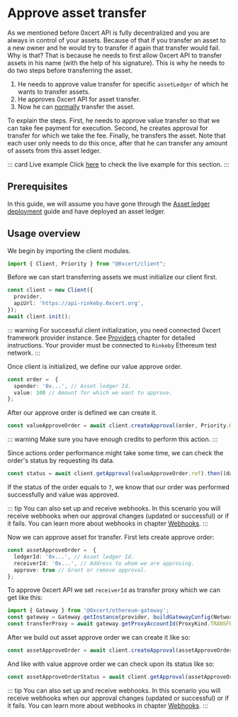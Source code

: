 # Approve asset transfer

As we mentioned before 0xcert API is fully decentralized and you are always in control of your assets. Because of that if you transfer an asset to a new owner and he would try to transfer if again that transfer would fail. Why is that? That is because he needs to first allow 0xcert API to transfer assets in his name (with the help of his signature). This is why he needs to do two steps before transferring the asset. 

1. He needs to approve value transfer for specific `assetLedger` of which he wants to transfer assets.
2. He approves 0xcert API for asset transfer.
3. Now he can [normally](transfer-asset.html) transfer the asset.

To explain the steps. First, he needs to approve value transfer so that we can take fee payment for execution. Second, he creates approval for transfer for which we take the fee. Finally, he transfers the asset. Note that each user only needs to do this once, after that he can transfer any amount of assets from this asset ledger. 

::: card Live example
Click [here](https://codesandbox.io/s/github/0xcert/api-example-approval?module=%2FREADME.md) to check the live example for this section.
:::

## Prerequisites

In this guide, we will assume you have gone through the [Asset ledger deployment](asset-ledger-deployment.html#asset-ledger-deployment) guide and have deployed an asset ledger.

## Usage overview

We begin by importing the client modules.

```ts
import { Client, Priority } from "@0xcert/client";
```

Before we can start transferring assets we must initialize our client first.

```ts
const client = new Client({
  provider,
  apiUrl: 'https://api-rinkeby.0xcert.org',
});
await client.init();
```
::: warning
For successful client initialization, you need connected 0xcert framework provider instance. See [Providers](providers.html#providers) chapter for detailed instructions. Your provider must be connected to `Rinkeby` Ethereum test network.
:::

Once client is initialized, we define our value approve order.

```ts
const order =  {
  spender: '0x...', // Asset ledger Id.
  value: 100 // Amount for which we want to approve.
};
```

After our approve order is defined we can create it.

```ts
const valueApproveOrder = await client.createApproval(order, Priority.HIGH).then((data) => data.data);
```

::: warning
Make sure you have enough credits to perform this action.
:::

Since actions order performance might take some time, we can check the order's status by requesting its data.

```ts
const status = await client.getApproval(valueApproveOrder.ref).then((data) => data.data.status);
```

If the status of the order equals to `7`, we know that our order was performed successfully and value was approved.

::: tip
You can also set up and receive webhooks. In this scenario you will receive webhooks when our approval changes (updated or successful) or if it fails. You can learn more about webhooks in chapter [Webhooks](/api/api/client.html#webhooks). 
:::

Now we can approve asset for transfer. First lets create approve order:

```ts
const assetApproveOrder =  {
  ledgerId: '0x...', // Asset ledger Id.
  receiverId: '0x...', // Address to whom we are approving. 
  approve: true // Grant or remove approval.
};
```

To approve 0xcert API we set `receiverId` as transfer proxy which we can get like this:

```ts
import { Gateway } from '@0xcert/ethereum-gateway';
const gateway = Gateway.getInstance(provider, buildGatewayConfig(NetworkKind.RINKEBY));
const transferProxy = await gateway.getProxyAccountId(ProxyKind.TRANSFER_ASSET);
```

After we build out asset approve order we can create it like so:


```ts
const assetApproveOrder = await client.createApproval(assetApproveOrder, Priority.HIGH).then((data) => data.data);
```

And like with value approve order we can check upon its status like so:

```ts
const assetApproveOrderStatus = await client.getApproval(assetApproveOrder.ref).then((data) => data.data.status);
```

::: tip
You can also set up and receive webhooks. In this scenario you will receive webhooks when our approval changes (updated or successful) or if it fails. You can learn more about webhooks in chapter [Webhooks](/api/api/client.html#webhooks). 
:::

